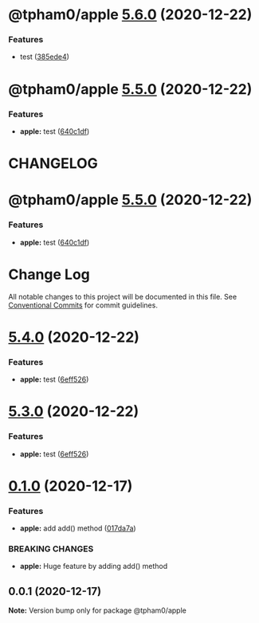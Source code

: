 # @tpham0/apple [5.6.0](https://github.com/zlatanpham/monorepo-semantic-release-demo/compare/@tpham0/apple@5.5.0...@tpham0/apple@5.6.0) (2020-12-22)


### Features

* test ([385ede4](https://github.com/zlatanpham/monorepo-semantic-release-demo/commit/385ede44809e07bd2251be6025cf43dd5247eb2e))

# @tpham0/apple [5.5.0](https://github.com/zlatanpham/monorepo-semantic-release-demo/compare/@tpham0/apple@5.4.0...@tpham0/apple@5.5.0) (2020-12-22)


### Features

* **apple:** test ([640c1df](https://github.com/zlatanpham/monorepo-semantic-release-demo/commit/640c1df76a889e99597209296b18b034b7cf3bfc))

# CHANGELOG

# @tpham0/apple [5.5.0](https://github.com/zlatanpham/monorepo-semantic-release-demo/compare/@tpham0/apple@5.4.0...@tpham0/apple@5.5.0) (2020-12-22)


### Features

* **apple:** test ([640c1df](https://github.com/zlatanpham/monorepo-semantic-release-demo/commit/640c1df76a889e99597209296b18b034b7cf3bfc))

# Change Log

All notable changes to this project will be documented in this file.
See [Conventional Commits](https://conventionalcommits.org) for commit guidelines.

# [5.4.0](https://github.com/zlatanpham/monorepo-semantic-release-demo/compare/@tpham0/apple@5.1.0...@tpham0/apple@5.4.0) (2020-12-22)

### Features

- **apple:** test ([6eff526](https://github.com/zlatanpham/monorepo-semantic-release-demo/commit/6eff5260f38767e1b96c56248f06474bfe210807))

# [5.3.0](https://github.com/zlatanpham/monorepo-semantic-release-demo/compare/@tpham0/apple@5.1.0...@tpham0/apple@5.3.0) (2020-12-22)

### Features

- **apple:** test ([6eff526](https://github.com/zlatanpham/monorepo-semantic-release-demo/commit/6eff5260f38767e1b96c56248f06474bfe210807))

# [0.1.0](https://github.com/zlatanpham/monorepo-semantic-release-demo/compare/@tpham0/apple@0.0.1...@tpham0/apple@0.1.0) (2020-12-17)

### Features

- **apple:** add add() method ([017da7a](https://github.com/zlatanpham/monorepo-semantic-release-demo/commit/017da7a5cc92ab2bc11164f4f456eaa7d064417d))

### BREAKING CHANGES

- **apple:** Huge feature by adding add() method

## 0.0.1 (2020-12-17)

**Note:** Version bump only for package @tpham0/apple
